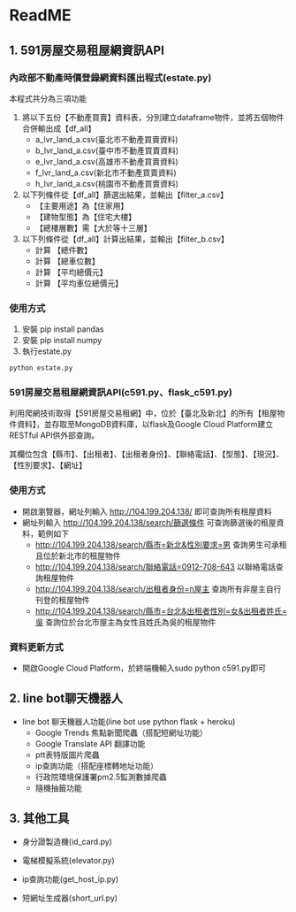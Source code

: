 # ReadME

## 1. 591房屋交易租屋網資訊API

### 內政部不動產時價登錄網資料匯出程式(estate.py)
本程式共分為三項功能
1. 將以下五份【不動產買賣】資料表，分別建立dataframe物件，並將五個物件合併輸出成【df_all】
    * a_lvr_land_a.csv(臺北市不動產買賣資料)
    * b_lvr_land_a.csv(臺中市不動產買賣資料)
    * e_lvr_land_a.csv(高雄市不動產買賣資料)
    * f_lvr_land_a.csv(新北市不動產買賣資料)
    * h_lvr_land_a.csv(桃園市不動產買賣資料)
2. 以下列條件從【df_all】篩選出結果，並輸出【filter_a.csv】
    * 【主要用途】為【住家用】
    * 【建物型態】為【住宅大樓】
    * 【總樓層數】需【大於等十三層】
3. 以下列條件從【df_all】計算出結果，並輸出【filter_b.csv】
    * 計算 【總件數】
    * 計算 【總車位數】
    * 計算 【平均總價元】
    * 計算 【平均車位總價元】

### 使用方式
1. 安裝 pip install pandas
2. 安裝 pip install numpy
3. 執行estate.py
```bash
python estate.py
```

### 591房屋交易租屋網資訊API(c591.py、flask_c591.py)
利用爬網技術取得【591房屋交易租網】中，位於【臺北及新北】的所有【租屋物件資料】，並存取至MongoDB資料庫，以flask及Google Cloud Platform建立RESTful API供外部查詢。

其欄位包含【縣市】、【出租者】、【出租者身份】、【聯絡電話】、【型態】、【現況】、【性別要求】、【網址】

### 使用方式
* 開啟瀏覽器，網址列輸入 http://104.199.204.138/ 即可查詢所有租屋資料
* 網址列輸入 http://104.199.204.138/search/篩選條件 可查詢篩選後的租屋資料，範例如下
    * http://104.199.204.138/search/縣市=新北&性別要求=男 查詢男生可承租且位於新北市的租屋物件
    * http://104.199.204.138/search/聯絡電話=0912-708-643 以聯絡電話查詢租屋物件
    * http://104.199.204.138/search/出租者身份=n屋主 查詢所有非屋主自行刊登的租屋物件
    * http://104.199.204.138/search/縣市=台北&出租者性別=女&出租者姓氏=吳 查詢位於台北市屋主為女性且姓氏為吳的租屋物件
     
### 資料更新方式
* 開啟Google Cloud Platform，於終端機輸入sudo python c591.py即可


## 2. line bot聊天機器人

* line bot 聊天機器人功能(line bot use python flask + heroku)
    * Google Trends 焦點新聞爬蟲（搭配短網址功能）
    * Google Translate API 翻譯功能
    * ptt表特版圖片爬蟲
    * ip查詢功能（搭配座標轉地址功能）
    * 行政院環境保護署pm2.5監測數據爬蟲
    * 隨機抽籤功能

## 3. 其他工具

* 身分證製造機(id_card.py)

* 電梯模擬系統(elevator.py)

* ip查詢功能(get_host_ip.py)

* 短網址生成器(short_url.py)